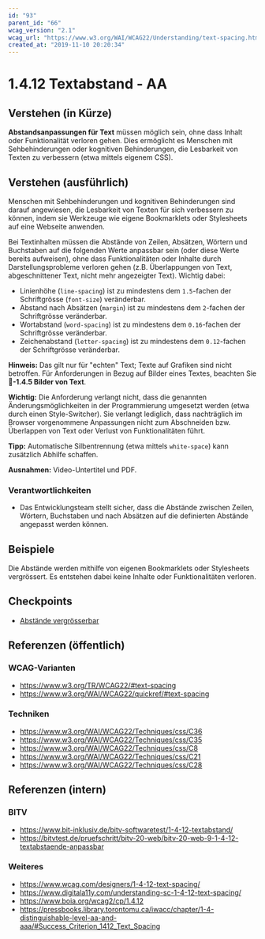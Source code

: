 ```yaml
---
id: "93"
parent_id: "66"
wcag_version: "2.1"
wcag_url: "https://www.w3.org/WAI/WCAG22/Understanding/text-spacing.html"
created_at: "2019-11-10 20:20:34"
---
```


# 1.4.12 Textabstand - AA

## Verstehen (in Kürze)

**Abstandsanpassungen für Text** müssen möglich sein, ohne dass Inhalt oder Funktionalität verloren gehen. Dies ermöglicht es Menschen mit Sehbehinderungen oder kognitiven Behinderungen, die Lesbarkeit von Texten zu verbessern (etwa mittels eigenem CSS).

## Verstehen (ausführlich)

Menschen mit Sehbehinderungen und kognitiven Behinderungen sind darauf angewiesen, die Lesbarkeit von Texten für sich verbessern zu können, indem sie Werkzeuge wie eigene Bookmarklets oder Stylesheets auf eine Webseite anwenden.

Bei Textinhalten müssen die Abstände von Zeilen, Absätzen, Wörtern und Buchstaben auf die folgenden Werte anpassbar sein (oder diese Werte bereits aufweisen), ohne dass Funktionalitäten oder Inhalte durch Darstellungsprobleme verloren gehen (z.B. Überlappungen von Text, abgeschnittener Text, nicht mehr angezeigter Text). Wichtig dabei:

- Linienhöhe (`line-spacing`) ist zu mindestens dem `1.5`-fachen der Schriftgrösse (`font-size`) veränderbar.
- Abstand nach Absätzen (`margin`) ist zu mindestens dem `2`-fachen der Schriftgrösse veränderbar.
- Wortabstand (`word-spacing`) ist zu mindestens dem `0.16`-fachen der Schriftgrösse veränderbar.
- Zeichenabstand (`letter-spacing`) ist zu mindestens dem `0.12`-fachen der Schriftgrösse veränderbar.

**Hinweis:** Das gilt nur für "echten" Text; Texte auf Grafiken sind nicht betroffen. Für Anforderungen in Bezug auf Bilder eines Textes, beachten Sie **📜-1.4.5 Bilder von Text**.

**Wichtig:** Die Anforderung verlangt nicht, dass die genannten Änderungsmöglichkeiten in der Programmierung umgesetzt werden (etwa durch einen Style-Switcher). Sie verlangt lediglich, dass nachträglich im Browser vorgenommene Anpassungen nicht zum Abschneiden bzw. Überlappen von Text oder Verlust von Funktionalitäten führt.

**Tipp:** Automatische Silbentrennung (etwa mittels `white-space`) kann zusätzlich Abhilfe schaffen.

**Ausnahmen:** Video-Untertitel und PDF.

### Verantwortlichkeiten

- Das Entwicklungsteam stellt sicher, dass die Abstände zwischen Zeilen, Wörtern, Buchstaben und nach Absätzen auf die definierten Abstände angepasst werden können.

## Beispiele

Die Abstände werden mithilfe von eigenen Bookmarklets oder Stylesheets vergrössert. Es entstehen dabei keine Inhalte oder Funktionalitäten verloren.

## Checkpoints

- [Abstände vergrösserbar](abstaende-vergroesserbar)

## Referenzen (öffentlich)

### WCAG-Varianten
- <https://www.w3.org/TR/WCAG22/#text-spacing>
- <https://www.w3.org/WAI/WCAG22/quickref/#text-spacing>

### Techniken
- <https://www.w3.org/WAI/WCAG22/Techniques/css/C36>
- <https://www.w3.org/WAI/WCAG22/Techniques/css/C35>
- <https://www.w3.org/WAI/WCAG22/Techniques/css/C8>
- <https://www.w3.org/WAI/WCAG22/Techniques/css/C21>
- <https://www.w3.org/WAI/WCAG22/Techniques/css/C28>

## Referenzen (intern)

### BITV
- <https://www.bit-inklusiv.de/bitv-softwaretest/1-4-12-textabstand/>
- <https://bitvtest.de/pruefschritt/bitv-20-web/bitv-20-web-9-1-4-12-textabstaende-anpassbar>

### Weiteres
- <https://www.wcag.com/designers/1-4-12-text-spacing/>
- <https://www.digitala11y.com/understanding-sc-1-4-12-text-spacing/>
- <https://www.boia.org/wcag2/cp/1.4.12>
- <https://pressbooks.library.torontomu.ca/iwacc/chapter/1-4-distinguishable-level-aa-and-aaa/#Success_Criterion_1412_Text_Spacing>